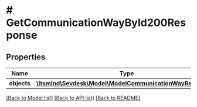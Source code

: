 # # GetCommunicationWayById200Response

## Properties

Name | Type | Description | Notes
------------ | ------------- | ------------- | -------------
**objects** | [**\Itsmind\Sevdesk\Model\ModelCommunicationWayResponse[]**](ModelCommunicationWayResponse.md) |  | [optional]

[[Back to Model list]](../../README.md#models) [[Back to API list]](../../README.md#endpoints) [[Back to README]](../../README.md)
